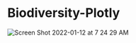 # Biodiversity-Plotly



![Screen Shot 2022-01-12 at 7 24 29 AM](https://user-images.githubusercontent.com/91925639/149139866-8feeaddf-3b94-41c7-9745-c3b6d7a7324c.png)
